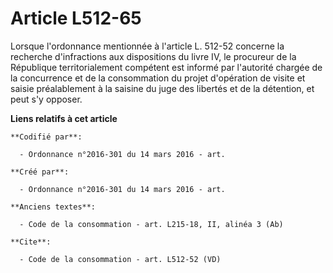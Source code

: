 # Article L512-65

Lorsque l'ordonnance mentionnée à l'article L. 512-52 concerne la recherche d'infractions aux dispositions du livre IV, le
procureur de la République territorialement compétent est informé par l'autorité chargée de la concurrence et de la
consommation du projet d'opération de visite et saisie préalablement à la saisine du juge des libertés et de la détention, et
peut s'y opposer.

**Liens relatifs à cet article**

	**Codifié par**:

	  - Ordonnance n°2016-301 du 14 mars 2016 - art.

	**Créé par**:

	  - Ordonnance n°2016-301 du 14 mars 2016 - art.

	**Anciens textes**:

	  - Code de la consommation - art. L215-18, II, alinéa 3 (Ab)

	**Cite**:

	  - Code de la consommation - art. L512-52 (VD)
